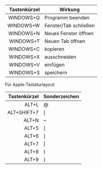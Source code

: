 |Tastenkürzel|Wirkung|
|---:|--- |
|WINDOWS+Q|Programm beenden|
|WINDOWS+W|Fenster/Tab schließen|
|WINDOWS+N|Neues Fenster öffnen|
|WINDOWS+T|Neuen Tab öffnen|
|WINDOWS+C|kopieren|
|WINDOWS+X|ausschneiden|
|WINDOWS+V|einfügen|
|WINDOWS+S|speichern|

Für Apple-Tastaturlayout:

|Tastenkürzel|Sonderzeichen|
|---:|--- |
|ALT+L|@|
|ALT+SHIFT+7|\|
|ALT+N|~|
|ALT+5|[|
|ALT+6|]|
|ALT+7|\||
|ALT+8|{|
|ALT+9|}|